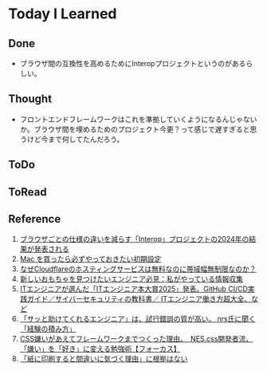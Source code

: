 # Today I Learned

## Done
- ブラウザ間の互換性を高めるためにInteropプロジェクトというのがあるらしい。

## Thought
- フロントエンドフレームワークはこれを準拠していくようになるんじゃないか。ブラウザ間を埋めるためのプロジェクト今更？って感じで遅すぎると思うけど今まで何してたんだろう。

## ToDo

## ToRead

## Reference
1. [ブラウザごとの仕様の違いを減らす「Interop」プロジェクトの2024年の結果が発表される](https://gigazine.net/news/20250117-success-of-interop-2024/)
2. [Mac を買ったら必ずやっておきたい初期設定](https://qiita.com/ucan-lab/items/c1a12c20c878d6fb1e21)
3. [なぜCloudflareのホスティングサービスは無料なのに帯域幅無制限なのか？](https://gigazine.net/news/20250116-why-cloudflare-pages-free/)
4. [新しいおもちゃを見つけたいエンジニア必見：私がやっている情報収集](https://zenn.dev/forcia_tech/articles/20250117_yokuda_toy_hunt)
5. [ITエンジニアが選んだ「ITエンジニア本大賞2025」発表。GitHub CI/CD実践ガイド／サイバーセキュリティの教科書／ ITエンジニア働き方超大全、など](https://www.publickey1.jp/blog/25/itit2025.html)
6. [「サッと助けてくれるエンジニア」は、試行錯誤の質が高い。 nrs氏に聞く「経験の積み方」](https://levtech.jp/media/article/interview/detail_592/)
7. [CSS嫌いがあえてフレームワークまでつくった理由。　NES.css開発者流、「嫌い」を「好き」に変える勉強術【フォーカス】](https://levtech.jp/media/article/focus/detail_420/)
8. [「紙に印刷すると間違いに気づく理由」に根拠はない](https://izumino.hatenablog.com/entry/2020/10/21/023639)